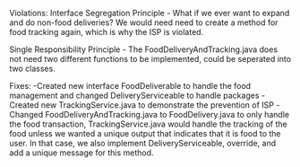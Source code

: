 Violations:
Interface Segregation Principle - What if we ever want to expand and do non-food deliveries? We would need need to create a method for food tracking again, which is why
the ISP is violated.

Single Responsibility Principle - The FoodDeliveryAndTracking.java does not need two different functions to be implemented, could be seperated into two classes. 

Fixes:
-Created new interface FoodDeliverable to handle the food management and changed DeliveryServiceable to handle packages
-Created new TrackingService.java to demonstrate the prevention of ISP
-Changed FoodDeliveryAndTracking.java to FoodDelivery.java to only handle the food transaction, TrackingService.java would handle the tracking of the 
food unless we wanted a unique output that indicates that it is food to the user. In that case, we also implement DeliveryServiceable, override, and 
add a unique message for this method. 

